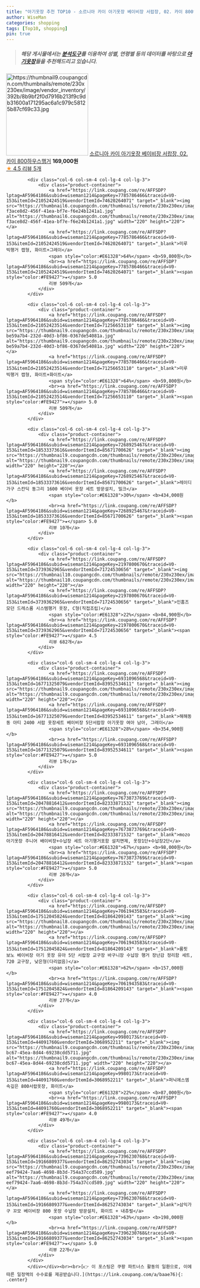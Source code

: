 ```yaml
---
title: "아기옷장 추천 TOP10 - 소르니아 카이 아기옷장 베이비장 서랍장, 02. 카이 800하우스행거"
author: WiseMan
categories: shopping
tags: [Top10, shopping]
pin: true
---
```


> ##### 해당 게시물에서는 [**분석도구**](https://itemscout.io/)를 이용하여 **성별**, **연령별** 등의 데이터를 바탕으로 [**아기옷장**](https://link.coupang.com/a/baae76)들을 추천해드리고 있습니다.
<div class="container"><div class="row">
            <div class="col-6 col-sm-4 col-lg-4 col-lg-3">
                <div class="product-container">
                    <a href="https://link.coupang.com/re/AFFSDP?lptag=AF5964186&subid=wiseman1214&pageKey=7456399725&traceid=V0-153&itemId=19424413929&vendorItemId=86535807723" target="_blank"><img src="https://thumbnail9.coupangcdn.com/thumbnails/remote/230x230ex/image/vendor_inventory/392b/8b9bf2f0d7916b213f9c9db31600a171295ac6a1c979c58125b87cf69c33.jpg" alt="https://thumbnail9.coupangcdn.com/thumbnails/remote/230x230ex/image/vendor_inventory/392b/8b9bf2f0d7916b213f9c9db31600a171295ac6a1c979c58125b87cf69c33.jpg" width="220" height="220"></a>
                    <a href="https://link.coupang.com/re/AFFSDP?lptag=AF5964186&subid=wiseman1214&pageKey=7456399725&traceid=V0-153&itemId=19424413929&vendorItemId=86535807723" target="_blank">소르니아 카이 아기옷장 베이비장 서랍장, 02. 카이 800하우스행거</a>
                    <span style="color:#E61328"></span> <b>169,000원</b>
                    <br><a href="https://link.coupang.com/re/AFFSDP?lptag=AF5964186&subid=wiseman1214&pageKey=7456399725&traceid=V0-153&itemId=19424413929&vendorItemId=86535807723" target="_blank"><span style="color:#FE9427">★</span> 4.5
                    리뷰 5개</a>
                </div>
            </div>
            
            <div class="col-6 col-sm-4 col-lg-4 col-lg-3">
                <div class="product-container">
                    <a href="https://link.coupang.com/re/AFFSDP?lptag=AF5964186&subid=wiseman1214&pageKey=7785786466&traceid=V0-153&itemId=21052424519&vendorItemId=74620264071" target="_blank"><img src="https://thumbnail6.coupangcdn.com/thumbnails/remote/230x230ex/image/retail/images/358343028430518-f3ace8d2-456f-41ea-bf7e-f6e24b1241a1.jpg" alt="https://thumbnail6.coupangcdn.com/thumbnails/remote/230x230ex/image/retail/images/358343028430518-f3ace8d2-456f-41ea-bf7e-f6e24b1241a1.jpg" width="220" height="220"></a>
                    <a href="https://link.coupang.com/re/AFFSDP?lptag=AF5964186&subid=wiseman1214&pageKey=7785786466&traceid=V0-153&itemId=21052424519&vendorItemId=74620264071" target="_blank">미루 빅행거 캡형, 화이트+그레이</a>
                    <span style="color:#E61328">64%</span> <b>59,800원</b>
                    <br><a href="https://link.coupang.com/re/AFFSDP?lptag=AF5964186&subid=wiseman1214&pageKey=7785786466&traceid=V0-153&itemId=21052424519&vendorItemId=74620264071" target="_blank"><span style="color:#FE9427">★</span> 5.0
                    리뷰 509개</a>
                </div>
            </div>
            
            <div class="col-6 col-sm-4 col-lg-4 col-lg-3">
                <div class="product-container">
                    <a href="https://link.coupang.com/re/AFFSDP?lptag=AF5964186&subid=wiseman1214&pageKey=7785786466&traceid=V0-153&itemId=21052423514&vendorItemId=71256653110" target="_blank"><img src="https://thumbnail9.coupangcdn.com/thumbnails/remote/230x230ex/image/retail/images/358342888181797-be59a7b4-232d-40d3-bf86-0367de54081a.jpg" alt="https://thumbnail9.coupangcdn.com/thumbnails/remote/230x230ex/image/retail/images/358342888181797-be59a7b4-232d-40d3-bf86-0367de54081a.jpg" width="220" height="220"></a>
                    <a href="https://link.coupang.com/re/AFFSDP?lptag=AF5964186&subid=wiseman1214&pageKey=7785786466&traceid=V0-153&itemId=21052423514&vendorItemId=71256653110" target="_blank">미루 빅행거 캡형, 화이트+화이트</a>
                    <span style="color:#E61328">64%</span> <b>59,800원</b>
                    <br><a href="https://link.coupang.com/re/AFFSDP?lptag=AF5964186&subid=wiseman1214&pageKey=7785786466&traceid=V0-153&itemId=21052423514&vendorItemId=71256653110" target="_blank"><span style="color:#FE9427">★</span> 5.0
                    리뷰 509개</a>
                </div>
            </div>
            
            <div class="col-6 col-sm-4 col-lg-4 col-lg-3">
                <div class="product-container">
                    <a href="https://link.coupang.com/re/AFFSDP?lptag=AF5964186&subid=wiseman1214&pageKey=7268925467&traceid=V0-153&itemId=18533373616&vendorItemId=85671700626" target="_blank"><img src="https://thumbnail9.coupangcdn.com/thumbnails/remote/230x230ex/image/rs_quotation_api/2kox2fui/3f49085071a0497685ba6553a5b8fed8.jpg" alt="https://thumbnail9.coupangcdn.com/thumbnails/remote/230x230ex/image/rs_quotation_api/2kox2fui/3f49085071a0497685ba6553a5b8fed8.jpg" width="220" height="220"></a>
                    <a href="https://link.coupang.com/re/AFFSDP?lptag=AF5964186&subid=wiseman1214&pageKey=7268925467&traceid=V0-153&itemId=18533373616&vendorItemId=85671700626" target="_blank">레이디가구 스칸딕 동그리 1600 베이비 옷장 세트 방문설치, 밀크</a>
                    <span style="color:#E61328">30%</span> <b>434,000원</b>
                    <br><a href="https://link.coupang.com/re/AFFSDP?lptag=AF5964186&subid=wiseman1214&pageKey=7268925467&traceid=V0-153&itemId=18533373616&vendorItemId=85671700626" target="_blank"><span style="color:#FE9427">★</span> 5.0
                    리뷰 10개</a>
                </div>
            </div>
            
            <div class="col-6 col-sm-4 col-lg-4 col-lg-3">
                <div class="product-container">
                    <a href="https://link.coupang.com/re/AFFSDP?lptag=AF5964186&subid=wiseman1214&pageKey=2197800670&traceid=V0-153&itemId=3739362965&vendorItemId=71724530656" target="_blank"><img src="https://thumbnail10.coupangcdn.com/thumbnails/remote/230x230ex/image/vendor_inventory/7643/72a2e62cded4f47253fc289cd0f33aad9a0562b09de0d8f744d17f870dc6.jpg" alt="https://thumbnail10.coupangcdn.com/thumbnails/remote/230x230ex/image/vendor_inventory/7643/72a2e62cded4f47253fc289cd0f33aad9a0562b09de0d8f744d17f870dc6.jpg" width="220" height="220"></a>
                    <a href="https://link.coupang.com/re/AFFSDP?lptag=AF5964186&subid=wiseman1214&pageKey=2197800670&traceid=V0-153&itemId=3739362965&vendorItemId=71724530656" target="_blank">인홈즈 모던 드레스룸 시스템행거 옷장, C형(직접조립)</a>
                    <span style="color:#E61328">22%</span> <b>84,900원</b>
                    <br><a href="https://link.coupang.com/re/AFFSDP?lptag=AF5964186&subid=wiseman1214&pageKey=2197800670&traceid=V0-153&itemId=3739362965&vendorItemId=71724530656" target="_blank"><span style="color:#FE9427">★</span> 4.5
                    리뷰 682개</a>
                </div>
            </div>
            
            <div class="col-6 col-sm-4 col-lg-4 col-lg-3">
                <div class="product-container">
                    <a href="https://link.coupang.com/re/AFFSDP?lptag=AF5964186&subid=wiseman1214&pageKey=6931096568&traceid=V0-153&itemId=16771325079&vendorItemId=83952534611" target="_blank"><img src="https://thumbnail9.coupangcdn.com/thumbnails/remote/230x230ex/image/vendor_inventory/d38a/f19b8c84de0c31f762f12cf55c1fe850b5543e56c4a44b90f04a16d2214c.jpg" alt="https://thumbnail9.coupangcdn.com/thumbnails/remote/230x230ex/image/vendor_inventory/d38a/f19b8c84de0c31f762f12cf55c1fe850b5543e56c4a44b90f04a16d2214c.jpg" width="220" height="220"></a>
                    <a href="https://link.coupang.com/re/AFFSDP?lptag=AF5964186&subid=wiseman1214&pageKey=6931096568&traceid=V0-153&itemId=16771325079&vendorItemId=83952534611" target="_blank">해해동동 아티 2400 서랍 옷장세트 베이비장 5단서랍장 아기옷장 여아 남아, 그레이</a>
                    <span style="color:#E61328">28%</span> <b>354,900원</b>
                    <br><a href="https://link.coupang.com/re/AFFSDP?lptag=AF5964186&subid=wiseman1214&pageKey=6931096568&traceid=V0-153&itemId=16771325079&vendorItemId=83952534611" target="_blank"><span style="color:#FE9427">★</span> 5.0
                    리뷰 1개</a>
                </div>
            </div>
            
            <div class="col-6 col-sm-4 col-lg-4 col-lg-3">
                <div class="product-container">
                    <a href="https://link.coupang.com/re/AFFSDP?lptag=AF5964186&subid=wiseman1214&pageKey=7673873769&traceid=V0-153&itemId=20478816412&vendorItemId=82333871532" target="_blank"><img src="https://thumbnail9.coupangcdn.com/thumbnails/remote/230x230ex/image/vendor_inventory/a4b1/aaae7e6d8d99e37530973172655a6e30d74efbef56eb90c60375a3855434.jpg" alt="https://thumbnail9.coupangcdn.com/thumbnails/remote/230x230ex/image/vendor_inventory/a4b1/aaae7e6d8d99e37530973172655a6e30d74efbef56eb90c60375a3855434.jpg" width="220" height="220"></a>
                    <a href="https://link.coupang.com/re/AFFSDP?lptag=AF5964186&subid=wiseman1214&pageKey=7673873769&traceid=V0-153&itemId=20478816412&vendorItemId=82333871532" target="_blank">mozo 아기옷장 주니어 배이비장+수납장 세트 아기행거포함 설치면제, 옷장1단+수납장2단</a>
                    <span style="color:#E61328">67%</span> <b>98,000원</b>
                    <br><a href="https://link.coupang.com/re/AFFSDP?lptag=AF5964186&subid=wiseman1214&pageKey=7673873769&traceid=V0-153&itemId=20478816412&vendorItemId=82333871532" target="_blank"><span style="color:#FE9427">★</span> 5.0
                    리뷰 28개</a>
                </div>
            </div>
            
            <div class="col-6 col-sm-4 col-lg-4 col-lg-3">
                <div class="product-container">
                    <a href="https://link.coupang.com/re/AFFSDP?lptag=AF5964186&subid=wiseman1214&pageKey=7061943583&traceid=V0-153&itemId=17512045824&vendorItemId=81864209143" target="_blank"><img src="https://thumbnail8.coupangcdn.com/thumbnails/remote/230x230ex/image/vendor_inventory/c02b/9fca5682c5e1c0954f6ad816e30c681118721b7e6d121b31662f8c6a0402.jpg" alt="https://thumbnail8.coupangcdn.com/thumbnails/remote/230x230ex/image/vendor_inventory/c02b/9fca5682c5e1c0954f6ad816e30c681118721b7e6d121b31662f8c6a0402.jpg" width="220" height="220"></a>
                    <a href="https://link.coupang.com/re/AFFSDP?lptag=AF5964186&subid=wiseman1214&pageKey=7061943583&traceid=V0-153&itemId=17512045824&vendorItemId=81864209143" target="_blank">룸핏 보노 베이비장 아기 옷장 유아 5단 서랍장 교구장 바구니장 수납장 행거 장난감 정리함 세트, 720 교구장, 낮은형(다리없음)</a>
                    <span style="color:#E61328">62%</span> <b>157,000원</b>
                    <br><a href="https://link.coupang.com/re/AFFSDP?lptag=AF5964186&subid=wiseman1214&pageKey=7061943583&traceid=V0-153&itemId=17512045824&vendorItemId=81864209143" target="_blank"><span style="color:#FE9427">★</span> 4.0
                    리뷰 27개</a>
                </div>
            </div>
            
            <div class="col-6 col-sm-4 col-lg-4 col-lg-3">
                <div class="product-container">
                    <a href="https://link.coupang.com/re/AFFSDP?lptag=AF5964186&subid=wiseman1214&pageKey=9980173&traceid=V0-153&itemId=44091760&vendorItemId=3068952211" target="_blank"><img src="https://thumbnail9.coupangcdn.com/thumbnails/remote/230x230ex/image/vendor_inventory/images/2016/11/24/23/1/ff766faf-bc67-45ea-8d44-69238cdd5711.jpg" alt="https://thumbnail9.coupangcdn.com/thumbnails/remote/230x230ex/image/vendor_inventory/images/2016/11/24/23/1/ff766faf-bc67-45ea-8d44-69238cdd5711.jpg" width="220" height="220"></a>
                    <a href="https://link.coupang.com/re/AFFSDP?lptag=AF5964186&subid=wiseman1214&pageKey=9980173&traceid=V0-153&itemId=44091760&vendorItemId=3068952211" target="_blank">퍼닉에스엠 속깊은 800서랍옷장, 화이트</a>
                    <span style="color:#E61328">22%</span> <b>87,000원</b>
                    <br><a href="https://link.coupang.com/re/AFFSDP?lptag=AF5964186&subid=wiseman1214&pageKey=9980173&traceid=V0-153&itemId=44091760&vendorItemId=3068952211" target="_blank"><span style="color:#FE9427">★</span> 4.0
                    리뷰 49개</a>
                </div>
            </div>
            
            <div class="col-6 col-sm-4 col-lg-4 col-lg-3">
                <div class="product-container">
                    <a href="https://link.coupang.com/re/AFFSDP?lptag=AF5964186&subid=wiseman1214&pageKey=7396230768&traceid=V0-153&itemId=19166809377&vendorItemId=86252743034" target="_blank"><img src="https://thumbnail9.coupangcdn.com/thumbnails/remote/230x230ex/image/retail/images/1685556013259318-eef79424-7aa6-4698-8b3d-754a37ccd589.jpg" alt="https://thumbnail9.coupangcdn.com/thumbnails/remote/230x230ex/image/retail/images/1685556013259318-eef79424-7aa6-4698-8b3d-754a37ccd589.jpg" width="220" height="220"></a>
                    <a href="https://link.coupang.com/re/AFFSDP?lptag=AF5964186&subid=wiseman1214&pageKey=7396230768&traceid=V0-153&itemId=19166809377&vendorItemId=86252743034" target="_blank">삼익가구 꼬모 베이비장 800 옷장 수납장 방문설치, 화이트 + 내츄럴</a>
                    <span style="color:#E61328">63%</span> <b>198,000원</b>
                    <br><a href="https://link.coupang.com/re/AFFSDP?lptag=AF5964186&subid=wiseman1214&pageKey=7396230768&traceid=V0-153&itemId=19166809377&vendorItemId=86252743034" target="_blank"><span style="color:#FE9427">★</span> 5.0
                    리뷰 22개</a>
                </div>
            </div>
            </div></div><br><br>[👉 이 포스팅은 쿠팡 파트너스 활동의 일환으로, 이에 따른 일정액의 수수료를 제공받습니다.](https://link.coupang.com/a/baae76){: .center}